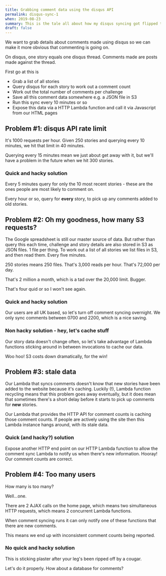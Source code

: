```yaml
---
title: Grabbing comment data using the disqus API
permalink: disqus-sync-1
when: 2019-08-23
summary: This is the tale all about how my disqus syncing got flipped turned upside down
draft: false
---
```


We want to grab details about comments made using disqus so we can make it more obvious that commenting is going on. 

On disqus, one story equals one disqus thread. Comments made are posts made against the thread.

First go at this is
 - Grab a list of all stories
 - Query disqus for each story to work out a comment count
 - Work out the total number of comments per challenge
 - Save all this comment data somewhere e.g. a JSON file in S3
 - Run this sync every 10 minutes or so
 - Expose this data via a HTTP Lambda function and call it via Javascript from our HTML pages


## Problem #1: disqus API rate limit
It's 1000 requests per hour.
Given 250 stories and querying every 10 minutes, we hit that limit in 40 minutes. 

Querying every 15 minutes mean we just about get away with it, but we'll have a problem in the future when we hit 300 stories. 

### Quick and hacky solution
Every 5 minutes query for only the 10 most recent stories - these are the ones people are most likely to comment on. 

Every hour or so, query for **every** story, to pick up any comments added to old stories. 

## Problem #2: Oh my goodness, **how many** S3 requests?

The Google spreadsheet is still our master source of data. But rather than query this each time, challenge and story details are also stored in S3 as JSON files. 1 file per thing. To work out a list of all stories we list files in S3, and then read them. Every five minutes. 

250 stories means 250 files. That's 3,000 reads per hour. That's 72,000 per day. 

That's 2 million a month, which is a tad over the 20,000 limit. Bugger. 

That's four quid or so I won't see again. 

### Quick and hacky solution
Our users are all UK based, so let's turn off comment syncing overnight. We only sync comments between 0700 and 2200, which is a nice saving. 

### Non hacky solution - hey, let's cache stuff
Our story data doesn't change often, so let's take advantage of Lambda functions sticking around in between invocations to cache our data.

Woo hoo! S3 costs down dramatically, for the win!

## Problem #3: stale data

Our Lambda that syncs comments doesn't know that new stories have been added to the website because it's caching. Luckily (!), Lambda function recycling means that this problem goes away eventually, but it does mean that sometimes there's a short delay before it starts to pick up comments for **new** stories. 

Our Lambda that provides the HTTP API for comment counts is caching those comment counts. If people are actively using the site then this Lambda instance hangs around, with its stale data.

### Quick (and hacky?) solution
Expose another HTTP end point on our HTTP Lambda function to allow the comment sync Lambda to notify us when there's new information. Hooray! Our comment counts are correct.

## Problem #4: Too many users
How many is too many? 

Well...one.

There are 2 AJAX calls on the home page, which means two simultaneous HTTP requests, which means 2 concurrent Lambda functions. 

When comment syncing runs it can only notify one of these functions that there are new comments. 

This means we end up with inconsistent comment counts being reported.

### No quick and hacky solution
This is sticking plaster after your leg's been ripped off by a cougar. 

Let's do it properly. How about a database for comments?


